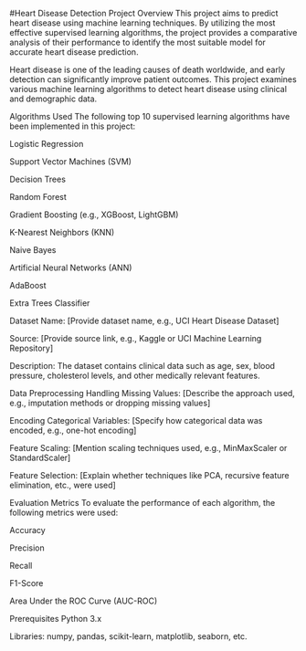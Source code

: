 #Heart Disease Detection
Project Overview
This project aims to predict heart disease using machine learning techniques. By utilizing the most effective supervised learning algorithms, the project provides a comparative analysis of their performance to identify the most suitable model for accurate heart disease prediction.

Heart disease is one of the leading causes of death worldwide, and early detection can significantly improve patient outcomes. This project examines various machine learning algorithms to detect heart disease using clinical and demographic data.

Algorithms Used
The following top 10 supervised learning algorithms have been implemented in this project:

Logistic Regression

Support Vector Machines (SVM)

Decision Trees

Random Forest

Gradient Boosting (e.g., XGBoost, LightGBM)

K-Nearest Neighbors (KNN)

Naive Bayes

Artificial Neural Networks (ANN)

AdaBoost

Extra Trees Classifier

Dataset
Name: [Provide dataset name, e.g., UCI Heart Disease Dataset]

Source: [Provide source link, e.g., Kaggle or UCI Machine Learning Repository]

Description:
The dataset contains clinical data such as age, sex, blood pressure, cholesterol levels, and other medically relevant features.

Data Preprocessing
Handling Missing Values: [Describe the approach used, e.g., imputation methods or dropping missing values]

Encoding Categorical Variables: [Specify how categorical data was encoded, e.g., one-hot encoding]

Feature Scaling: [Mention scaling techniques used, e.g., MinMaxScaler or StandardScaler]

Feature Selection: [Explain whether techniques like PCA, recursive feature elimination, etc., were used]

Evaluation Metrics
To evaluate the performance of each algorithm, the following metrics were used:

Accuracy

Precision

Recall

F1-Score

Area Under the ROC Curve (AUC-ROC)

Prerequisites
Python 3.x

Libraries:
numpy, pandas, scikit-learn, matplotlib, seaborn, etc.
